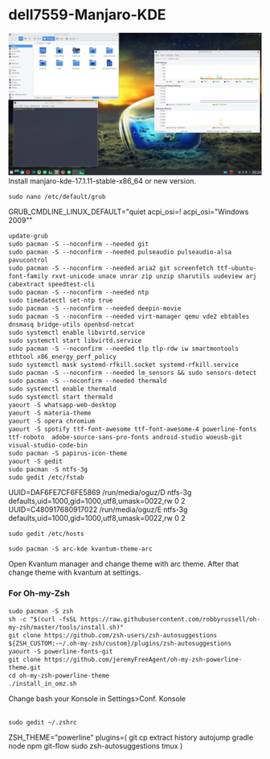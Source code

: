 # dell7559-Manjaro-KDE
![Screen](https://github.com/oguzkaganeren/dell7559-Manjaro-KDE/blob/master/Screenshot_20180907_205429.png)
Install manjaro-kde-17.1.11-stable-x86_64 or new version.
```
sudo nano /etc/default/grub 
```
GRUB_CMDLINE_LINUX_DEFAULT="quiet acpi_osi=! acpi_osi=\"Windows 2009\""
```
update-grub
sudo pacman -S --noconfirm --needed git
sudo pacman -S --noconfirm --needed pulseaudio pulseaudio-alsa pavucontrol
sudo pacman -S --noconfirm --needed aria2 git screenfetch ttf-ubuntu-font-family rxvt-unicode unace unrar zip unzip sharutils uudeview arj cabextract speedtest-cli
sudo pacman -S --noconfirm --needed ntp
sudo timedatectl set-ntp true
sudo pacman -S --noconfirm --needed deepin-movie
sudo pacman -S --noconfirm --needed virt-manager qemu vde2 ebtables dnsmasq bridge-utils openbsd-netcat
sudo systemctl enable libvirtd.service
sudo systemctl start libvirtd.service
sudo pacman -S --noconfirm --needed tlp tlp-rdw iw smartmontools ethtool x86_energy_perf_policy
sudo systemctl mask systemd-rfkill.socket systemd-rfkill.service
sudo pacman -S --noconfirm --needed lm_sensors && sudo sensors-detect
sudo pacman -S --noconfirm --needed thermald
sudo systemctl enable thermald
sudo systemctl start thermald
yaourt -S whatsapp-web-desktop
yaourt -S materia-theme
yaourt -S opera chromium
yaourt -S spotify ttf-font-awesome ttf-font-awesome-4 powerline-fonts ttf-roboto  adobe-source-sans-pro-fonts android-studio woeusb-git visual-studio-code-bin
sudo pacman -S papirus-icon-theme
yaourt -S gedit
sudo pacman -S ntfs-3g
sudo gedit /etc/fstab 
```
UUID=DAF6FE7CF6FE5869 /run/media/oguz/D ntfs-3g defaults,uid=1000,gid=1000,utf8,umask=0022,rw  0 2
UUID=C480917680917022 /run/media/oguz/E ntfs-3g defaults,uid=1000,gid=1000,utf8,umask=0022,rw  0 2
```
sudo gedit /etc/hosts
```
```
sudo pacman -S arc-kde kvantum-theme-arc
```
Open Kvantum manager and change theme with arc theme. After that change theme with kvantum at settings.

### For Oh-my-Zsh
```
sudo pacman -S zsh
sh -c "$(curl -fsSL https://raw.githubusercontent.com/robbyrussell/oh-my-zsh/master/tools/install.sh)"
git clone https://github.com/zsh-users/zsh-autosuggestions ${ZSH_CUSTOM:-~/.oh-my-zsh/custom}/plugins/zsh-autosuggestions
yaourt -S powerline-fonts-git  
git clone https://github.com/jeremyFreeAgent/oh-my-zsh-powerline-theme.git
cd oh-my-zsh-powerline-theme
./install_in_omz.sh  
```
Change bash your Konsole in Settings>Conf. Konsole
```

sudo gedit ~/.zshrc
```
ZSH_THEME="powerline"
plugins=(
  git
  cp
  extract
  history
  autojump
  gradle
  node
  npm
  git-flow
  sudo
  zsh-autosuggestions
  tmux
)
